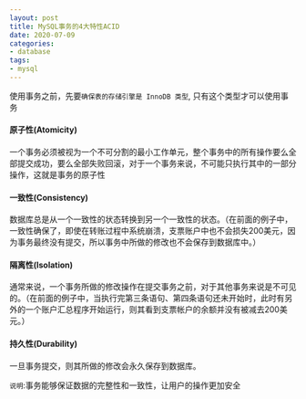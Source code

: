 ```yaml
---
layout: post
title: MySQL事务的4大特性ACID
date: 2020-07-09
categories:
- database
tags:
- mysql
---
```

使用事务之前，先要`确保表的存储引擎是 InnoDB 类型`, 只有这个类型才可以使用事务<br>
#### 原子性(Atomicity)
一个事务必须被视为一个不可分割的最小工作单元，整个事务中的所有操作要么全部提交成功，要么全部失败回滚，对于一个事务来说，不可能只执行其中的一部分操作，这就是事务的原子性
#### 一致性(Consistency)
数据库总是从一个一致性的状态转换到另一个一致性的状态。（在前面的例子中，一致性确保了，即使在转账过程中系统崩溃，支票账户中也不会损失200美元，因为事务最终没有提交，所以事务中所做的修改也不会保存到数据库中。）
#### 隔离性(Isolation)
通常来说，一个事务所做的修改操作在提交事务之前，对于其他事务来说是不可见的。（在前面的例子中，当执行完第三条语句、第四条语句还未开始时，此时有另外的一个账户汇总程序开始运行，则其看到支票帐户的余额并没有被减去200美元。）
#### 持久性(Durability)
一旦事务提交，则其所做的修改会永久保存到数据库。<br>

`说明`:事务能够保证数据的完整性和一致性，让用户的操作更加安全<br>
